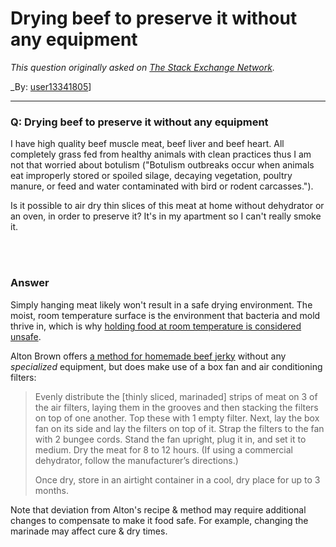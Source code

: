 ﻿# Drying beef to preserve it without any equipment

_This question originally asked on [The Stack Exchange Network](https://cooking.stackexchange.com/q/108679)._

_By: [user13341805](https://cooking.stackexchange.com/u/84710)]
<br><hr>
### Q: Drying beef to preserve it without any equipment
<p>I have high quality beef muscle meat, beef liver and beef heart. All completely grass fed from healthy animals with clean practices thus I am not that worried about botulism ("Botulism outbreaks occur when animals eat improperly stored or spoiled silage, decaying vegetation, poultry manure, or feed and water contaminated with bird or rodent carcasses.").</p>

<p>Is it possible to air dry thin slices of this meat at home without dehydrator or an oven, in order to preserve it? It's in my apartment so I can't really smoke it.</p>

<br><br>
### Answer 
<p>Simply hanging meat likely won't result in a safe drying environment. The moist, room temperature surface is the environment that bacteria and mold thrive in, which is why <a href="https://cooking.stackexchange.com/q/34670/45339">holding food at room temperature is considered unsafe</a>. </p>

<p>Alton Brown offers <a href="https://altonbrown.com/beef-jerky-recipe/" rel="noreferrer">a method for homemade beef jerky</a> without any <em>specialized</em> equipment, but does make use of a box fan and air conditioning filters:</p>

<blockquote>
  <p>Evenly distribute the [thinly sliced, marinaded] strips of meat on 3 of the air filters, laying them in the grooves and then stacking the filters on top of one another. Top these with 1 empty filter. Next, lay the box fan on its side and lay the filters on top of it. Strap the filters to the fan with 2 bungee cords. Stand the fan upright, plug it in, and set it to medium. Dry the meat for 8 to 12 hours. (If using a commercial dehydrator, follow the manufacturer’s directions.)</p>
  
  <p>Once dry, store in an airtight container in a cool, dry place for up to 3 months.</p>
</blockquote>

<p>Note that deviation from Alton's recipe &amp; method may require additional changes to compensate to make it food safe. For example, changing the marinade may affect cure &amp; dry times.</p>

